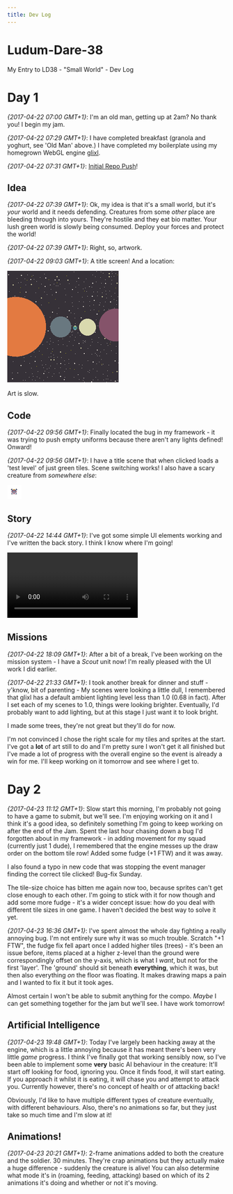 ```yaml
---
title: Dev Log
---
```


# Ludum-Dare-38
My Entry to LD38 - "Small World" - Dev Log

# Day 1

*{2017-04-22 07:00 GMT+1}*: I'm an old man, getting up at 2am? No thank you! I begin my jam.

*{2017-04-22 07:29 GMT+1}*: I have completed breakfast (granola and yoghurt, see 'Old Man' above.) I have completed my boilerplate using my homegrown WebGL engine [glixl](https://github.com/MalphasWats/glixl).

*{2017-04-22 07:31 GMT+1}*: [Initial Repo Push](https://github.com/MalphasWats/Ludum-Dare-38/tree/gh-pages)!

## Idea

*{2017-04-22 07:39 GMT+1}*: Ok, my idea is that it's a small world, but it's *your* world and it needs defending. Creatures from some *other* place are bleeding through into yours. They're hostile and they eat bio matter. Your lush green world is slowly being consumed. Deploy your forces and protect the world!

*{2017-04-22 07:39 GMT+1}*: Right, so, artwork.

*{2017-04-22 09:03 GMT+1}*: A title screen! And a location:

![Title Screen](images/title.gif)

Art is slow.

## Code

*{2017-04-22 09:56 GMT+1}*: Finally located the bug in my framework - it was trying to push empty uniforms because there aren't any lights defined! Onward!

*{2017-04-22 09:56 GMT+1}*: I have a title scene that when clicked loads a 'test level' of just green tiles. Scene switching works! I also have a scary creature from *somewhere else*:

![Creature](images/creature.png)

## Story

*{2017-04-22 14:44 GMT+1}*: I've got some simple UI elements working and I've written the back story. I think I know where I'm going!

<video src="images/intro.mov" controls>
Sorry, your browser doesn't support embedded videos, 
but don't worry, you can <a href="images/intro.mov">download it</a>.
</video>

## Missions

*{2017-04-22 18:09 GMT+1}*: After a bit of a break, I've been working on the mission system - I have a *Scout* unit now! I'm really pleased with the UI work I did earlier.

*{2017-04-22 21:33 GMT+1}*: I took another break for dinner and stuff - y'know, bit of parenting - My scenes were looking a little dull, I remembered that glixl has a default ambient lighting level less than 1.0 (0.68 in fact). After I set each of my scenes to 1.0, things were looking brighter. Eventually, I'd probably want to add lighting, but at this stage I just want it to look bright. 

I made some trees, they're not great but they'll do for now. 

I'm not convinced I chose the right scale for my tiles and sprites at the start. I've got a **lot** of art still to do and I'm pretty sure I won't get it all finished but I've made a lot of progress with the overall engine so the event is already a win for me. I'll keep working on it tomorrow and see where I get to.


# Day 2

*{2017-04-23 11:12 GMT+1}*: Slow start this morning, I'm probably not going to have a game to submit, but we'll see. I'm enjoying working on it and I think it's a good idea, so definitely something I'm going to keep working on after the end of the Jam. Spent the last hour chasing down a bug I'd forgotten about in my framework - in adding movement for my squad (currently just 1 dude), I remembered that the engine messes up the draw order on the bottom tile row! Added some fudge (+1 FTW) and it was away.

I also found a typo in new code that was stopping the event manager finding the correct tile clicked! Bug-fix Sunday.

The tile-size choice has bitten me again now too, because sprites can't get close enough to each other. I'm going to stick with it for now though and add some more fudge - it's a wider concept issue: how do you deal with different tile sizes in one game. I haven't decided the best way to solve it yet.

*{2017-04-23 16:36 GMT+1}*: I've spent almost the whole day fighting a really annoying bug. I'm not entirely sure why it was so much trouble. Scratch "+1 FTW", the fudge fix fell apart once I added higher tiles (trees) - it's been an issue before, items placed at a higher z-level than the ground were correspondingly offset on the y-axis, which is what I *want*, but not for the first 'layer'. The 'ground' should sit beneath **everything**, which it was, but then also everything *on* the floor was floating. It makes drawing maps a pain and I wanted to fix it but it took ages.

Almost certain I won't be able to submit anything for the compo. *Maybe* I can get something together for the jam but we'll see. I have work tomorrow!

## Artificial Intelligence

*{2017-04-23 19:48 GMT+1}*: Today I've largely been hacking away at the engine, which is a little annoying because it has meant there's been very little *game* progress. I think I've finally got that working sensibly now, so I've been able to implement some **very** basic AI behaviour in the creature: It'll start off looking for food, ignoring you. Once it finds food, it will start eating. If you approach it whilst it is eating, it will chase you and attempt to attack you. Currently however, there's no concept of health or of attacking back!

Obviously, I'd like to have multiple different types of creature eventually, with different behaviours. Also, there's no animations so far, but they just take so much time and I'm slow at it!

## Animations!

*{2017-04-23 20:21 GMT+1}*: 2-frame animations added to both the creature and the soldier. 30 minutes. They're crap animations but they actually make a huge difference - suddenly the creature is alive! You can also determine what mode it's in (roaming, feeding, attacking) based on which of its 2 animations it's doing and whether or not it's moving.